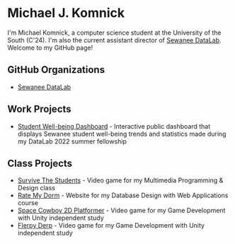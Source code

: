 # Michael J. Komnick
I'm Michael Komnick, a computer science student at the University of the South (C'24). I'm also the current assistant director of [Sewanee DataLab](https://new.sewanee.edu/sewanee-datalab/). Welcome to my GitHub page!

## GitHub Organizations
* [Sewanee DataLab](https://github.com/sewaneedata)

## Work Projects
* [Student Well-being Dashboard](https://github.com/sewaneedata/wellbeing/wiki) - Interactive public dashboard that displays Sewanee student well-being trends and statistics made during my DataLab 2022 summer fellowship

## Class Projects
* [Survive The Students](https://github.com/LordOfTimeLords64/Game-SurviveTheStudents) - Video game for my Multimedia Programming & Design class
* [Rate My Dorm](https://github.com/LordOfTimeLords64/rate-my-dorm) - Website for my Database Design with Web Applications course
* [Space Cowboy 2D Platformer](https://github.com/Yosenky/Space-Cowboy-2D-Platformer) - Video game for my Game Development with Unity independent study
* [Flerpy Derp](https://github.com/LordOfTimeLords64/FlerpyDerp) - Video game for my Game Development with Unity independent study

<!--
**LordOfTimeLords64/LordOfTimeLords64** is a ✨ _special_ ✨ repository because its `README.md` (this file) appears on your GitHub profile.

Here are some ideas to get you started:

- 🔭 I’m currently working on ...
- 🌱 I’m currently learning ...
- 👯 I’m looking to collaborate on ...
- 🤔 I’m looking for help with ...
- 💬 Ask me about ...
- 📫 How to reach me: ...
- 😄 Pronouns: ...
- ⚡ Fun fact: ...
-->
